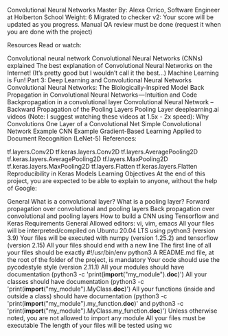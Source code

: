 Convolutional Neural Networks
 Master
 By: Alexa Orrico, Software Engineer at Holberton School
 Weight: 6
 Migrated to checker v2: 
 Your score will be updated as you progress.
 Manual QA review must be done (request it when you are done with the project)


Resources
Read or watch:

Convolutional neural network
Convolutional Neural Networks (CNNs) explained
The best explanation of Convolutional Neural Networks on the Internet! (It’s pretty good but I wouldn’t call it the best…)
Machine Learning is Fun! Part 3: Deep Learning and Convolutional Neural Networks
Convolutional Neural Networks: The Biologically-Inspired Model
Back Propagation in Convolutional Neural Networks — Intuition and Code
Backpropagation in a convolutional layer
Convolutional Neural Network – Backward Propagation of the Pooling Layers
Pooling Layer
deeplearning.ai videos (Note: I suggest watching these videos at 1.5x - 2x speed):
Why Convolutions
One Layer of a Convolutional Net
Simple Convolutional Network Example
CNN Example
Gradient-Based Learning Applied to Document Recognition (LeNet-5)
References:

tf.layers.Conv2D
tf.keras.layers.Conv2D
tf.layers.AveragePooling2D
tf.keras.layers.AveragePooling2D
tf.layers.MaxPooling2D
tf.keras.layers.MaxPooling2D
tf.layers.Flatten
tf.keras.layers.Flatten
Reproducibility in Keras Models
Learning Objectives
At the end of this project, you are expected to be able to explain to anyone, without the help of Google:

General
What is a convolutional layer?
What is a pooling layer?
Forward propagation over convolutional and pooling layers
Back propagation over convolutional and pooling layers
How to build a CNN using Tensorflow and Keras
Requirements
General
Allowed editors: vi, vim, emacs
All your files will be interpreted/compiled on Ubuntu 20.04 LTS using python3 (version 3.9)
Your files will be executed with numpy (version 1.25.2) and tensorflow (version 2.15)
All your files should end with a new line
The first line of all your files should be exactly #!/usr/bin/env python3
A README.md file, at the root of the folder of the project, is mandatory
Your code should use the pycodestyle style (version 2.11.1)
All your modules should have documentation (python3 -c 'print(__import__("my_module").__doc__)')
All your classes should have documentation (python3 -c 'print(__import__("my_module").MyClass.__doc__)')
All your functions (inside and outside a class) should have documentation (python3 -c 'print(__import__("my_module").my_function.__doc__)' and python3 -c 'print(__import__("my_module").MyClass.my_function.__doc__)')
Unless otherwise noted, you are not allowed to import any module
All your files must be executable
The length of your files will be tested using wc
